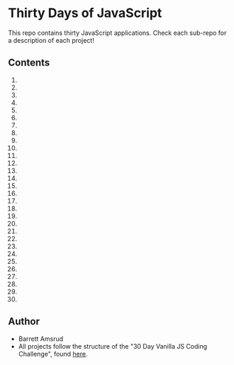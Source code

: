# Thirty Days of JavaScript

This repo contains thirty JavaScript applications.  Check each sub-repo for a description of each project!

## Contents

01.
02.
03.
04.
05.
06.
07.
08.
09.
10.
11.
12.
13.
14.
15.
16.
17.
18.
19.
20.
21.
22.
23.
24.
25.
26.
27.
28.
29.
30. 

## Author

- Barrett Amsrud
- All projects follow the structure of the "30 Day Vanilla JS Coding Challenge", found [here](https://javascript30.com/).
